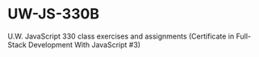 # UW-JS-330B
U.W. JavaScript 330 class exercises and assignments (Certificate in Full-Stack Development With JavaScript #3)
